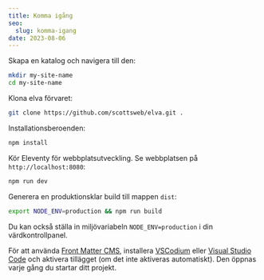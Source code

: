 ```yaml
---
title: Komma igång
seo:
  slug: komma-igang
date: 2023-08-06
---
```


Skapa en katalog och navigera till den:

``` bash
mkdir my-site-name
cd my-site-name
```

Klona elva förvaret:

``` bash
git clone https://github.com/scottsweb/elva.git .
```

Installationsberoenden:

``` bash
npm install
```

Kör Eleventy för webbplatsutveckling. Se webbplatsen på `http://localhost:8080`:

``` bash
npm run dev
```

Generera en produktionsklar build till mappen `dist`:

``` bash
export NODE_ENV=production && npm run build
```

Du kan också ställa in miljövariabeln `NODE_ENV=production` i din värdkontrollpanel.

För att använda [Front Matter CMS](https://frontmatter.codes/), installera [VSCodium](https://vscodium.com/) eller [Visual Studio Code](https://code.visualstudio.com/) och aktivera tillägget (om det inte aktiveras automatiskt). Den öppnas varje gång du startar ditt projekt.